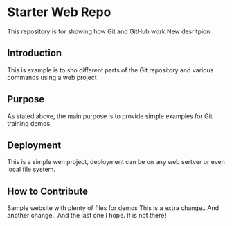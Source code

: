 # Starter Web Repo

This repository is for showing how Git and GitHub work
New desritpion 

## Introduction

This is example is to sho different parts of the Git repository and various commands using a web project

## Purpose

As stated above, the main purpose is to provide simple examples for Git training demos

## Deployment

This is a simple wen project, deployment can be on any web sertver or even local file system.

## How to Contribute

Sample website with plenty of files for demos
This is a extra change..
And another change..
And the last one I hope.
It is not there!